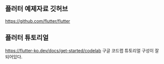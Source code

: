 ## 플러터 예제자료 깃허브
https://github.com/flutter/flutter

## 플러터 튜토리얼
https://flutter-ko.dev/docs/get-started/codelab
구글 코드랩 튜토리얼 구성이 잘 되어있다.
